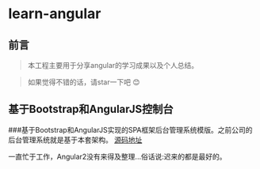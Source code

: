 # learn-angular
## 前言
>  本工程主要用于分享angular的学习成果以及个人总结。

>  如果觉得不错的话，请star一下吧 😊

## 基于Bootstrap和AngularJS控制台
###基于Bootstrap和AngularJS实现的SPA框架后台管理系统模版。之前公司的后台管理系统就是基于本套架构。
[源码地址](https://github.com/sosout/learn-angular)

一直忙于工作，Angular2没有来得及整理...俗话说:迟来的都是最好的。
